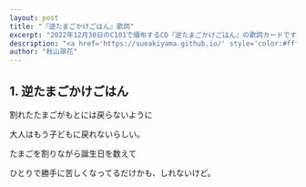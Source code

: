 ```yaml
---
layout: post
title: "『逆たまごかけごはん』歌詞"
excerpt: "2022年12月30日のC101で頒布するCD『逆たまごかけごはん』の歌詞カードです。"
description: "<a href='https://sueakiyama.github.io/' style='color:#ffffff'><u>Le Site Web de Suika Akiyama</u></a>"
author: "秋山翠花"
---
```


## 1. 逆たまごかけごはん

割れたたまごがもとには戻らないように

大人はもう子どもに戻れないらしい。

たまごを割りながら誕生日を数えて

ひとりで勝手に苦しくなってるだけかも、しれないけど。
